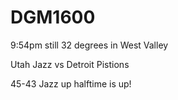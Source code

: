 # DGM1600

9:54pm
still 32 degrees in West Valley 

Utah Jazz vs Detroit Pistions

45-43 Jazz up
halftime is up!
